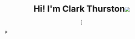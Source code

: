 <h1 align="center">Hi! I'm Clark Thurston<img src="https://media.giphy.com/media/hvRJCLFzcasrR4ia7z/giphy.gif" width="35"></h1>
<p [<img align='center' src="https://github.com/boohag/boohag/blob/main/mink.webp" width="220" alt="giphy">]</p>p
<!--
**boohag/boohag** is a ✨ _special_ ✨ repository because its `README.md` (this file) appears on your GitHub profile.

Here are some ideas to get you started:

- 🔭 I’m currently working on ...
- 🌱 I’m currently learning ...
- 👯 I’m looking to collaborate on ...
- 🤔 I’m looking for help with ...
- 💬 Ask me about ...
- 📫 How to reach me: ...
- 😄 Pronouns: ...
- ⚡ Fun fact: ...
-->
